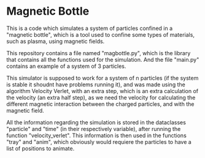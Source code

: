 # Magnetic Bottle
This is a code which simulates a system of particles confined in a "magnetic bottle", which is a tool used to confine some types of materials, such as plasma, using magnetic fields.

This repository contains a file named "magbottle.py", which is the library that contains all the functions used for the simulation. And the file "main.py" contains an example of a system of 3 particles.

This simulator is supposed to work for a system of n particles (if the system is stable it shoudnt have problems running it), and was made using the algorithm Velocity Verlet, with an extra step, which is an extra calculation of the velocity (an extra half step), as we need the velocity for calculating the different magnetic interaction between the charged particles, and with the magnetic field. 

All the information regarding the simulation is stored in the dataclasses "particle" and "time" (in their respectively variable), after running the function "velocity_verlet". This information is then used in the functions "tray" and "anim", which obviously would requiere the particles to have a list of positions to animate.
